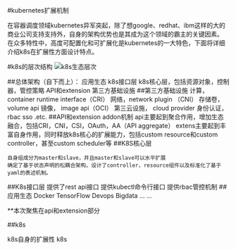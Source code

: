 #kubernetes扩展机制

在容器调度领域kubernetes异军突起，除了想google、redhat、ibm这样的大的商业公司支持支持外，自身的架构优势也是其成为这个领域的霸主的关键因素。
在众多特性中，高度可配置化和可扩展化是kubernetes的一大特色，下面将详细介绍k8s在扩展性方面设计特点。

#k8s的层次结构
![k8s生态层次](https://i.imgur.com/SUIYZXT.png)

##总体架构（自下而上）：
	应用生态
	k8s接口层
	k8s核心层，包括资源对象，控制器，管控策略
	API和extension
	第三方基础设施
##第三方基础设施
	计算，container runtime interface（CRI）
	网络，network plugin （CNI）
	存储卷，volume api
	镜像， image api（OCI）
	第三云设施， cloud provider
	身份认证， rbac sso .etc.
##API和extension
	addon机制
	api主要起到聚合作用，增加生态融合，包括CRI，CNI，CSI，OAuth，AA（API aggregate）
	extens主要起到丰富自身作用，同时释放k8s核心的扩展能力，包括custom resource和custom controller，甚至custom scheduler等
##K8S核心层

	自身组成分为master和slave，并且master和slave可以水平扩展
	确定了基于状态声明的松耦合架构，设计了controller，resource组件以及标准化了基于yaml的表述机制。
##K8s接口层
	提供了rest api接口
	提供kubectl命令行接口
	提供rbac管控机制
##应用生态
	Docker
	TensorFlow
	Devops
	Bigdata
	... ...

**本次聚焦在api和extension部分

##k8s

k8s自身的扩展性
k8s


